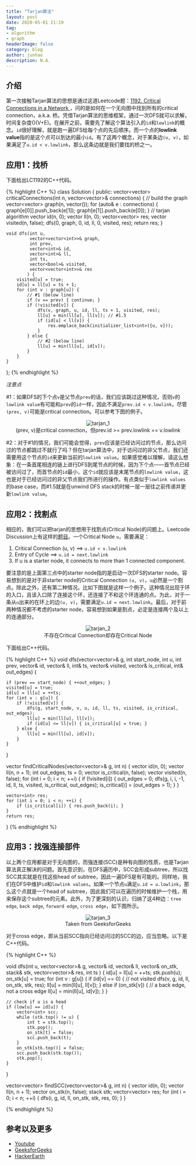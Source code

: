 ```yaml
---
title: "Tarjan算法"
layout: post
date: 2020-05-01 21:19
tag:
- algorithm
- graph
headerImage: false
category: blog
author: junhao
description: N.A.
---
```


## 介绍

第一次接触Tarjan算法的思想是通过这道Leetcode题：[1192. Critical Connections in a Network
](https://leetcode.com/problems/critical-connections-in-a-network)，问的是如何在一个无向图中找到所有的critical connection，a.k.a. 桥。凭借Tarjan算法的思维框架，通过一次DFS就可以求解，时间复杂度O(V+E)。在展开之前，需要先了解这个算法引入的`id`和`lowlink`的概念。`id`很好理解，就是跑一遍DFS给每个点的先后顺序。而一个点的**lowlink value**指的是这个点可以到达的最小`id`。有了这两个概念，对于某条边`(u, v)`，如果满足了`u.id < v.lowlink`，那么这条边就是我们要找的桥之一。

## 应用1：找桥

下面给出LC1192的C++代码。

{% highlight C++ %}
class Solution {
public:
    vector<vector<int>> criticalConnections(int n, vector<vector<int>>& connections) {
        // build the graph
        vector<vector<int>> graph(n, vector<int>());
        for (auto& e : connections) {
            graph[e[0]].push_back(e[1]);
            graph[e[1]].push_back(e[0]);
        }
        // tarjan algorithm
        vector<int> id(n, 0);
        vector<int> ll(n, 0);
        vector<vector<int>> res;
        vector<bool> visited(n, false);
        dfs(0, graph, 0, id, ll, 0, visited, res);
        return res;
    }
    
    void dfs(int u,
             vector<vector<int>>& graph,
             int prev,
             vector<int>& id,
             vector<int>& ll,
             int ts,
             vector<bool>& visited,
             vector<vector<int>>& res
            ) {
        visited[u] = true;
        id[u] = ll[u] = ts + 1;
        for (int v : graph[u]) {
            // #1 (below line)
            if (v == prev) { continue; }
            if (!visited[v]) {
                dfs(v, graph, u, id, ll, ts + 1, visited, res);
                ll[u] = min(ll[u], ll[v]); // #1.5
                if (id[u] < ll[v]) {
                    res.emplace_back(initializer_list<int>({u, v}));
                }
            } else {
                // #2 (below line)
                ll[u] = min(ll[u], id[v]);                            
            }
        }
    }
};
{% endhighlight %}

*注意点*

#1：如果DFS的下个点`v`是父节点`prev`的话，我们应该跳过这种情况，否则`v`的`lowlink value`有可能和`prev`的`id`一样，因此不满足`prev.id < v.lowlink`，尽管`(prev, v)`可能是critical connection。可以参考下图的例子。

<div style="display: flex; flex-direction: column; justify-content: center; align-items: center">
    <img class="image" src="{{ site.url }}/assets/images/tarjan_1.png" alt="tarjan_1">
    <figcaption class="caption">(prev, v)是critical connection，但prev.id >= prev.lowlink == v.lowlink</figcaption>
</div>

#2：对于#1的情况，我们可能会觉得，`prev`应该是已经访问过的节点，那么访问过的节点都跳过不就行了吗？但在tarjan算法中，对于访问过的非父节点，我们还需要用这个节点的`id`来更新当前的`lowlink value`。如果感觉难以理解，请这么想象：在一条首尾相连的链上进行DFS到尾节点的时候，因为下个点——首节点已经被访问过了，而首节点的`id`最小，这个`id`就应该是末尾节点的`lowlink value`，这也是对于已经访问过的非父节点我们所进行的操作。有点类似于`lowlink values`的base case，而#1.5就是在unwind DFS stack的时候一层一层往之前传递并更新`lowlink value`。

## 应用2：找割点

相应的，我们可以把tarjan的思想用于找割点(Critical Node)的问题上。Leetcode Discussion上有这样的[题目](https://leetcode.com/discuss/interview-question/436073/)。一个Critical Node `u`，需要满足：

1. Critical Connection (u, v)  ==> `u.id < v.lowlink`
2. Entry of Cycle              ==> `u.id = next.lowlink`
3. If u is a starter node, it connects to more than 1 connected component.

要注意的是上面第三点中的starter node指的是启动一次DFS的starter node。容易想到的是对于非starter node的Critical Connection `(u, v)`，`u`必然是一个割点。除此之外，还有第二种情况。比如下图就是这样一个例子。这种情况出现于环的入口，且该入口除了连接这个环，还连接了不和这个环连通的点。为此，对于一条从`u`出来的在环上的边`(u, v)`，需要满足`u.id = next.lowlink`。最后，对于前两种情况都不考虑的starter node，容易想到如果是割点，必定是连接两个及以上的连通部分。

<div style="display: flex; flex-direction: column; justify-content: center; align-items: center">
    <img class="image" src="{{ site.url }}/assets/images/tarjan_2.png" alt="tarjan_2">
    <figcaption class="caption">不存在Critical Connection却存在Critical Node</figcaption>
</div>

下面给出C++代码。

{% highlight C++ %}
void dfs(vector<vector<int>>& g,
         int start_node,
         int u,
         int prev,
         vector<int>& id,
         vector<int>& ll,
         int& ts,
         vector<bool>& visited,
         vector<bool>& is_critical,
         int& out_edges) {
    
    if (prev == start_node) { ++out_edges; }
    visited[u] = true;
    id[u] = ll[u] = ++ts;
    for (int v : g[u]) {
        if (!visited[v]) {
            dfs(g, start_node, v, u, id, ll, ts, visited, is_critical, out_edges);
            ll[u] = min(ll[u], ll[v]);
            if (id[u] <= ll[v]) { is_critical[u] = true; }
        } else {
            ll[u] = min(ll[u], id[v]);
        }
    }
}


vector<int> findCriticalNodes(vector<vector<int>>& g, int n) {
    vector<int> id(n, 0);
    vector<int> ll(n, n + 1);
    int out_edges, ts = 0;
    vector<bool> is_critical(n, false);
    vector<bool> visited(n, false);
    for (int i = 0; i < n; ++i) {
        if (!visited[i]) {
            out_edges = 0;
            dfs(g, i, i, -1, id, ll, ts, visited, is_critical, out_edges);
            is_critical[i] = (out_edges > 1);
        }
    }
    
    vector<int> res;
    for (int i = 0; i < n; ++i) {
        if (is_critical[i]) { res.push_back(i); }
    }
    return res;
}
{% endhighlight %}

## 应用3：找强连接部件

以上两个应用都是对于无向图的，而强连接(SCC)是种有向图的性质，也是Tarjan算法真正解决的问题。首先意识到，在DFS遍历中，SCC会形成subtree，所以找SCC其实就是在找这些head of subtree，因此一遍DFS是有可能的。同样地，我们在DFS中维护`id`和`lowlink values`。如果一个节点`u`满足`u.id = u.lowlink`，那么这个点就是一个head of subtree，因此我们可以在遍历的时候维护一个栈，用来保存这个subtree的元素。此外，为了更深刻的认识，归纳了这4种边：`tree edge`, `back edge`, `forward edge`, `cross edge`，如下图所示。

<div style="display: flex; flex-direction: column; justify-content: center; align-items: center">
    <img class="image" src="{{ site.url }}/assets/images/tarjan_3.jpg" alt="tarjan_3">
    <figcaption class="caption">Taken from GeeksforGeeks</figcaption>
</div>

对于cross edge，即从当前SCC指向已经访问过的SCC的边，应当忽略。以下是C++代码。

{% highlight C++ %}

void dfs(int u,
         vector<vector<int>>& g,
         vector<int>& id,
         vector<int>& ll,
         vector<bool>& on_stk,
         stack<int>& stk,
         vector<vector<int>>& res,
         int ts
        ) {
    id[u] = ll[u] = ++ts;
    stk.push(u);
    on_stk[u] = true;
    for (int v : g[u]) {
        if (id[v] == 0) { // not visited
            dfs(v, g, id, ll, on_stk, stk, res);
            ll[u] = min(ll[u], ll[v]);
        } else if (on_stk[v]) { // a back edge, not a cross edge
            ll[u] = min(ll[u], id[v]);
        }
    }

    // check if u is a head
    if (low[u] == id[u]) {
        vector<int> scc;
        while (stk.top() != u) {
            int t = stk.top();
            stk.pop();
            on_stk[t] = false;
            scc.push_back(t);
        }
        on_stk[stk.top()] = false;
        scc.push_back(stk.top());
        stk.pop();
    }
}

vector<vector<int>> findSCC(vector<vector<int>>& g, int n) {
    vector<int> id(n, 0);
    vector<int> ll(n, n + 1);
    vector<bool> on_stk(n, false);
    stack<int> stk;
    vector<vector<int>> res; 
    for (int i = 0; i < n; ++i) {
        dfs(i, g, id, ll, on_stk, stk, res, 0);
    }
}

{% endhighlight %}

## 参考以及更多

- [Youtube](https://www.youtube.com/watch?v=aZXi1unBdJA)
- [GeeksforGeeks](https://www.geeksforgeeks.org/tarjan-algorithm-find-strongly-connected-components/)
- [HackerEarth](https://www.hackerearth.com/practice/algorithms/graphs/articulation-points-and-bridges/tutorial/)
